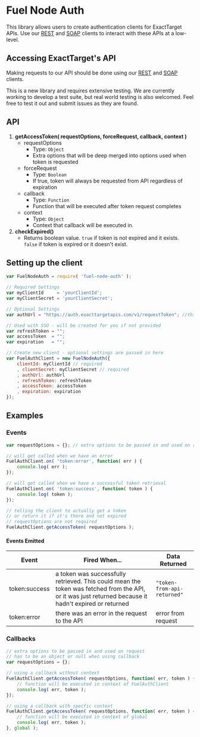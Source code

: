 Fuel Node Auth
=============

This library allows users to create authentication clients for ExactTarget APIs. Use our [REST][1] and [SOAP][2] clients to interact with these APIs at a low-level.

## Accessing ExactTarget's API

Making requests to our API should be done using our [REST][1] and [SOAP][2] clients.

This is a new library and requires extensive testing.  We are currently working to develop a test suite, but real world testing is also welcomed. Feel free to test it out and submit issues as they are found.

## API

1. **getAccessToken( requestOptions, forceRequest, callback, context )**
	* requestOptions
		* Type: `Object`
		* Extra options that will be deep merged into options used when token is requested
	* forceRequest
		* Type: `Boolean`
		* If true, token will always be requested from API regardless of expiration
	* callback
		* Type: `Function`  
		* Function that will be executed after token request completes
	* context
		* Type: `Object`
		* Context that callback will be executed in.
2. **checkExpired()**
	* Returns boolean value. `true` if token is not expired and it exists. `false` if token is expired or it doesn't exist.

## Setting up the client

```js
var FuelNodeAuth = require( 'fuel-node-auth' );

// Required Settings
var myClientId     = 'yourClientId';
var myClientSecret = 'yourClientSecret';

// Optional Settings
var authUrl = "https://auth.exacttargetapis.com/v1/requestToken"; //this is the default

// Used with SSO - will be created for you if not provided
var refreshToken = "";
var accessToken  = "";
var expiration   = "";

// Create new client - optional settings are passed in here
var FuelAuthClient = new FuelNodeAuth({
	clientId: myClientId // required
	, clientSecret: myClientSecret // required
	, authUrl: authUrl
	, refreshToken: refreshToken
	, accessToken: accessToken
	, expiration: expiration
});
```
## Examples

### Events
```js
var requestOptions = {}; // extra options to be passed in and used on request

// will get called when we have an error
FuelAuthClient.on( 'token:error', function( err ) {
	console.log( err );
});

// will get called when we have a successful token retrieval
FuelAuthClient.on( 'token:success', function( token ) {
	console.log( token );
});

// telling the client to actually get a token
// or return it if it's there and not expired
// requestOptions are not required
FuelAuthClient.getAccessToken( requestOptions );
```

#### Events Emitted

| Event | Fired When... | Data Returned |
| ----- | ------------- | ---- |
| token:success | a token was successfully retrieved. This could mean the token was fetched from the API, or it was just returned because it hadn't expired or returned | `"token-from-api-returned"` |
| token:error | there was an error in the request to the API | error from request |

### Callbacks

```js
// extra options to be passed in and used on request
// has to be an object or null when using callback
var requestOptions = {};

// using a callback without context
FuelAuthClient.getAccessToken( requestOptions, function( err, token ) {
	// function will be executed in context of FuelAuthClient
	console.log( err, token );
});

// using a callback with specfic context
FuelAuthClient.getAccessToken( requestOptions, function( err, token ) {
	// function will be executed in context of global
	console.log( err, token );
}, global );
```

[1]: https://github.com/ExactTarget/Fuel-Node-REST
[2]: https://github.com/ExactTarget/Fuel-Node-SOAP
